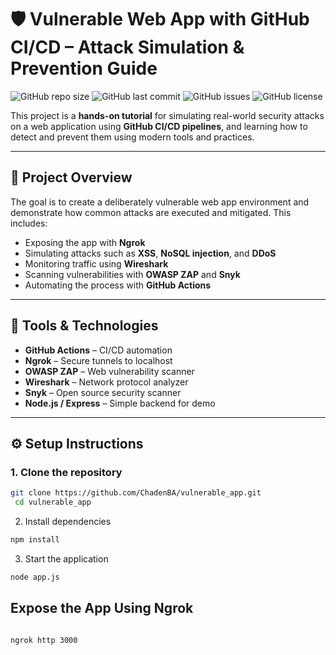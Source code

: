 # 🛡️ Vulnerable Web App with GitHub CI/CD – Attack Simulation & Prevention Guide

![GitHub repo size](https://img.shields.io/github/repo-size/ChadenBA/vulnerable_app)
![GitHub last commit](https://img.shields.io/github/last-commit/ChadenBA/vulnerable_app)
![GitHub issues](https://img.shields.io/github/issues/ChadenBA/vulnerable_app)
![GitHub license](https://img.shields.io/github/license/ChadenBA/vulnerable_app)

This project is a **hands-on tutorial** for simulating real-world security attacks on a web application using **GitHub CI/CD pipelines**, and learning how to detect and prevent them using modern tools and practices.

---

## 🚀 Project Overview

The goal is to create a deliberately vulnerable web app environment and demonstrate how common attacks are executed and mitigated. This includes:

- Exposing the app with **Ngrok**
- Simulating attacks such as **XSS**, **NoSQL injection**, and **DDoS**
- Monitoring traffic using **Wireshark**
- Scanning vulnerabilities with **OWASP ZAP** and **Snyk**
- Automating the process with **GitHub Actions**

---

## 🧰 Tools & Technologies

- **GitHub Actions** – CI/CD automation
- **Ngrok** – Secure tunnels to localhost
- **OWASP ZAP** – Web vulnerability scanner
- **Wireshark** – Network protocol analyzer
- **Snyk** – Open source security scanner
- **Node.js / Express** – Simple backend for demo

---

## ⚙️ Setup Instructions

### 1. Clone the repository

   ```bash
   git clone https://github.com/ChadenBA/vulnerable_app.git
    cd vulnerable_app
 ```

2. Install dependencies

```bash
npm install
 ```
3. Start the application
```bash
node app.js
 ```


## Expose the App Using Ngrok
```bash

ngrok http 3000
 ```
